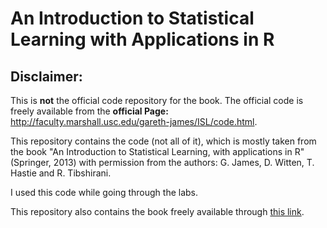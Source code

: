 # An Introduction to Statistical Learning with Applications in R

## Disclaimer:
This is **not** the official code repository for the book. The official code is freely available from the **official Page:** http://faculty.marshall.usc.edu/gareth-james/ISL/code.html.

This repository contains the code (not all of it), which is mostly taken from the book "An Introduction to Statistical Learning, with applications in R"  (Springer, 2013) with permission from the authors: G. James, D. Witten,  T. Hastie and R. Tibshirani.

I used this code while going through the labs.

This repository also contains the book freely available through [this link](http://faculty.marshall.usc.edu/gareth-james/ISL/ISLR%20Seventh%20Printing.pdf).
